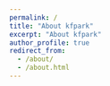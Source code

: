 ```yaml
---
permalink: /
title: "About kfpark"
excerpt: "About kfpark"
author_profile: true
redirect_from: 
  - /about/
  - /about.html
---
```



